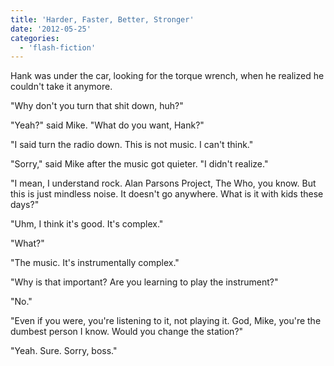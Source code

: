 ```yaml
---
title: 'Harder, Faster, Better, Stronger'
date: '2012-05-25'
categories:
  - 'flash-fiction'
---
```


Hank was under the car, looking for the torque wrench, when he realized he
couldn't take it anymore.

<!-- truncate -->

"Why don't you turn that shit down, huh?"

"Yeah?" said Mike. "What do you want, Hank?"

"I said turn the radio down. This is not music. I can't think."

"Sorry," said Mike after the music got quieter. "I didn't realize."

"I mean, I understand rock. Alan Parsons Project, The Who, you know. But this is
just mindless noise. It doesn't go anywhere. What is it with kids these days?"

"Uhm, I think it's good. It's complex."

"What?"

"The music. It's instrumentally complex."

"Why is that important? Are you learning to play the instrument?"

"No."

"Even if you were, you're listening to it, not playing it. God, Mike, you're the
dumbest person I know. Would you change the station?"

"Yeah. Sure. Sorry, boss."
